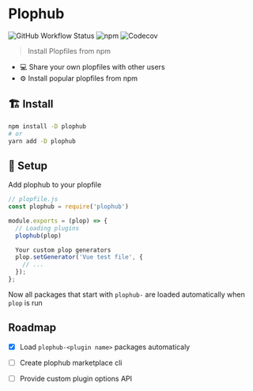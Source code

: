 # Plophub

![GitHub Workflow Status](https://img.shields.io/github/workflow/status/trickstival/plophub/test)
![npm](https://img.shields.io/npm/v/plophub)
![Codecov](https://img.shields.io/codecov/c/github/trickstival/plophub)

> Install Plopfiles from npm

- 💻 Share your own plopfiles with other users
- ⚙️  Install popular plopfiles from npm

## 🏗  Install

```sh
npm install -D plophub
# or
yarn add -D plophub
```

## 🚀 Setup

Add plophub to your plopfile

```js
// plopfile.js
const plophub = require('plophub')

module.exports = (plop) => {
  // Loading plugins
  plophub(plop)

  Your custom plop generators
  plop.setGenerator('Vue test file', {
    // ...
  });
};
```

Now all packages that start with `plophub-` are loaded automatically
when `plop` is run

## Roadmap

- [x] Load `plophub-<plugin name>` packages automaticaly
- [ ] Create plophub marketplace cli
- [ ] Provide custom plugin options API

